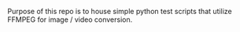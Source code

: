 Purpose of this repo is to house simple python test scripts that utilize FFMPEG for image / video conversion. 
